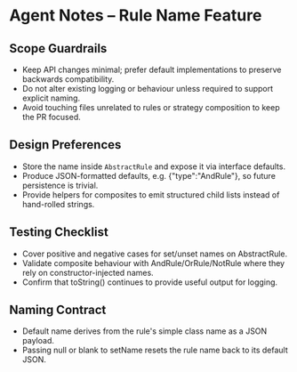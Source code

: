# Agent Notes – Rule Name Feature

## Scope Guardrails
- Keep API changes minimal; prefer default implementations to preserve backwards compatibility.
- Do not alter existing logging or behaviour unless required to support explicit naming.
- Avoid touching files unrelated to rules or strategy composition to keep the PR focused.

## Design Preferences
- Store the name inside `AbstractRule` and expose it via interface defaults.
- Produce JSON-formatted defaults, e.g. {"type":"AndRule"}, so future persistence is trivial.
- Provide helpers for composites to emit structured child lists instead of hand-rolled strings.

## Testing Checklist
- Cover positive and negative cases for set/unset names on AbstractRule.
- Validate composite behaviour with AndRule/OrRule/NotRule where they rely on constructor-injected names.
- Confirm that toString() continues to provide useful output for logging.

## Naming Contract
- Default name derives from the rule's simple class name as a JSON payload.
- Passing null or blank to setName resets the rule name back to its default JSON.
